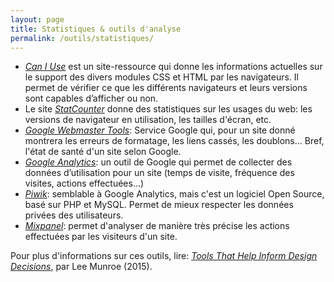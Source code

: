 ```yaml
---
layout: page
title: Statistiques & outils d'analyse
permalink: /outils/statistiques/
---
```



- *[Can I Use](http://caniuse.com/)* est un site-ressource qui donne les informations actuelles sur le support des divers modules CSS et HTML par les navigateurs. Il permet de vérifier ce que les différents navigateurs et leurs versions sont capables d’afficher ou non.
- Le site *[StatCounter](http://gs.statcounter.com/)* donne des statistiques sur les usages du web: les versions de navigateur en utilisation, les tailles d'écran, etc.
- *[Google Webmaster Tools](https://www.google.com/webmasters/tools/)*: Service Google qui, pour un site donné montrera les erreurs de formatage, les liens cassés, les doublons… Bref, l'état de santé d'un site selon Google.
- *[Google Analytics](https://www.google.com/analytics/)*: un outil de Google qui permet de collecter des données d’utilisation pour un site (temps de visite, fréquence des visites, actions effectuées…)
- *[Piwik](https://piwik.org/)*: semblable à Google Analytics, mais c'est un logiciel Open Source, basé sur PHP et MySQL. Permet de mieux respecter les données privées des utilisateurs.
- *[Mixpanel](https://mixpanel.com/)*: permet d'analyser de manière très précise les actions effectuées par les visiteurs d'un site.

Pour plus d'informations sur ces outils, lire: *[Tools That Help Inform Design Decisions](http://www.leemunroe.com/design-tracking-services/)*, par Lee Munroe (2015).
